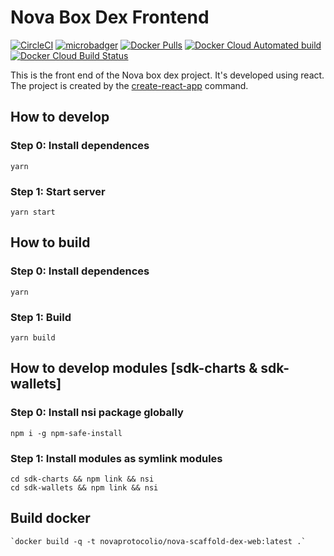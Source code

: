 # Nova Box Dex Frontend

[![CircleCI](https://circleci.com/gh/novaprotocolio/nova-sdk-web.svg?style=svg)](https://circleci.com/gh/novaprotocolio/nova-sdk-web)
[![microbadger](https://images.microbadger.com/badges/image/novaprotocolio/nova-sdk-web.svg)](https://microbadger.com/images/novaprotocolio/nova-sdk-web)
[![Docker Pulls](https://img.shields.io/docker/pulls/novaprotocolio/nova-sdk-web.svg)](https://hub.docker.com/r/novaprotocolio/nova-sdk-web)
[![Docker Cloud Automated build](https://img.shields.io/docker/cloud/automated/novaprotocolio/nova-sdk-web.svg)](https://hub.docker.com/r/novaprotocolio/nova-sdk-web)
[![Docker Cloud Build Status](https://img.shields.io/docker/cloud/build/novaprotocolio/nova-sdk-web.svg)](https://hub.docker.com/r/novaprotocolio/nova-sdk-web)

This is the front end of the Nova box dex project. It's developed using react. The project is created by the [create-react-app](https://github.com/facebook/create-react-app) command.

## How to develop

### Step 0: Install dependences

	yarn

### Step 1: Start server

	yarn start

## How to build

### Step 0: Install dependences

	yarn

### Step 1: Build

	yarn build

## How to develop modules [sdk-charts & sdk-wallets]

### Step 0: Install nsi package globally

	npm i -g npm-safe-install

### Step 1: Install modules as symlink modules	

	cd sdk-charts && npm link && nsi
	cd sdk-wallets && npm link && nsi

## Build docker

	`docker build -q -t novaprotocolio/nova-scaffold-dex-web:latest .`

